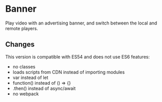 # Banner

Play video with an advertising banner, and switch between the local and remote players.

## Changes

This version is compatible with ES54 and does not use ES6 features:

* no classes
* loads scripts from CDN instead of importing modules
* var instead of let
* function() instead of () => {}
* .then() instead of async/await
* no webpack
